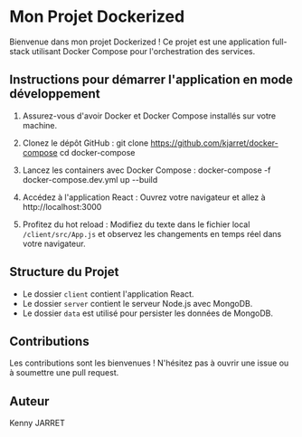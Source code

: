 # Mon Projet Dockerized

Bienvenue dans mon projet Dockerized ! Ce projet est une application full-stack utilisant Docker Compose pour l'orchestration des services.

## Instructions pour démarrer l'application en mode développement

1. Assurez-vous d'avoir Docker et Docker Compose installés sur votre machine.

2. Clonez le dépôt GitHub :
git clone https://github.com/kjarret/docker-compose
cd docker-compose


3. Lancez les containers avec Docker Compose :
docker-compose -f docker-compose.dev.yml up --build


4. Accédez à l'application React :
Ouvrez votre navigateur et allez à http://localhost:3000

5. Profitez du hot reload :
Modifiez du texte dans le fichier local `/client/src/App.js` et observez les changements en temps réel dans votre navigateur.

## Structure du Projet

- Le dossier `client` contient l'application React.
- Le dossier `server` contient le serveur Node.js avec MongoDB.
- Le dossier `data` est utilisé pour persister les données de MongoDB.

## Contributions

Les contributions sont les bienvenues ! N'hésitez pas à ouvrir une issue ou à soumettre une pull request.

## Auteur

Kenny JARRET